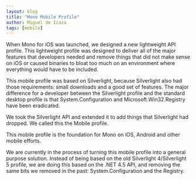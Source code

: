 ```yaml
---
layout: blog
title: "Mono Mobile Profile"
author: Miguel de Icaza
tags: [mobile]
---
```


When Mono for iOS was launched, we designed a new lightweight API profile.  This lightweight profile was designed to deliver all of the major features that developers needed and remove things that did not make sense on iOS or caused binaries to bloat too much on an environment where everything would have to be included.

This mobile profile was based on Silverlight, because Silverlight also had those requirements: small downloads and a good set of features.    The major difference for a developer between the Silverlight profile and the standard desktop profile is that System.Configuration and Microsoft.Win32.Registry have been eradicated.

We took the Silverlight API and extended it to add things that Silverlight had dropped.  We called this the Mobile profile.

This mobile profile is the foundation for Mono on iOS, Android and other mobile efforts.

We are currently in the process of turning this mobile profile into a general purpose solution.   Instead of being based on the old Silverlight 4/Silverlight 5 profile, we are doing this based on the .NET 4.5 API, and removing the same bits we removed in the past: System.Configuration and the Registry.
